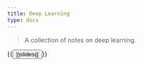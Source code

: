 ```yaml
---
title: Deep Learning
type: docs
---
```


> A collection of notes on deep learning.

{{<button href="https://github.com/vikasraykar/deeplearning/blob/main/slides/deeplearning.pdf">}}slides{{</button>}}

